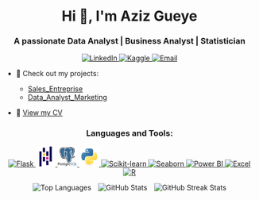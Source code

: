 <h1 align="center">Hi 👋, I'm Aziz Gueye</h1>
<h3 align="center">A passionate Data Analyst | Business Analyst | Statistician </h3>

<p align="center">
  <a href="https://www.linkedin.com/in/abdoul-aziz-gueye-06b9a8248/" target="blank">
    <img src="https://img.shields.io/badge/LinkedIn-000?style=for-the-badge&logo=linkedin&logoColor=white" alt="LinkedIn" />
  </a>
  <a href="https://www.kaggle.com/abdoulazizgueye" target="blank">
    <img src="https://img.shields.io/badge/Kaggle-000?style=for-the-badge&logo=kaggle&logoColor=white" alt="Kaggle" />
  </a>
  <a href="mailto:abdoulazizgueye008@gmail.com">
    <img src="https://img.shields.io/badge/Email-000?style=for-the-badge&logo=gmail&logoColor=white" alt="Email" />
  </a>
</p>

- 🔭 Check out my projects:
  - [Sales_Entreprise](https://github.com/azizgueye47/projet_DATA_ANALYSE)
  - [Data_Analyst_Marketing](https://github.com/azizgueye47/data_analyst_marketing-)

- 📄 [View my CV](https://drive.google.com/file/d/13YYWdVD9N9LwZrkpAk3Lt5Mf5pjqlNaZ/view?usp=drive_link)

<h3 align="center">Languages and Tools:</h3>
<p align="center">
  <a href="https://flask.palletsprojects.com/" target="_blank" rel="noreferrer">
    <img src="https://www.vectorlogo.zone/logos/pocoo_flask/pocoo_flask-icon.svg" alt="Flask" width="40" height="40"/>
  </a>
  <a href="https://pandas.pydata.org/" target="_blank" rel="noreferrer">
    <img src="https://raw.githubusercontent.com/devicons/devicon/2ae2a900d2f041da66e950e4d48052658d850630/icons/pandas/pandas-original.svg" alt="Pandas" width="40" height="40"/>
  </a>
  <a href="https://www.postgresql.org" target="_blank" rel="noreferrer">
    <img src="https://raw.githubusercontent.com/devicons/devicon/master/icons/postgresql/postgresql-original-wordmark.svg" alt="PostgreSQL" width="40" height="40"/>
  </a>
  <a href="https://www.python.org" target="_blank" rel="noreferrer">
    <img src="https://raw.githubusercontent.com/devicons/devicon/master/icons/python/python-original.svg" alt="Python" width="40" height="40"/>
  </a>
  <a href="https://scikit-learn.org/" target="_blank" rel="noreferrer">
    <img src="https://upload.wikimedia.org/wikipedia/commons/0/05/Scikit_learn_logo_small.svg" alt="Scikit-learn" width="40" height="40"/>
  </a>
  <a href="https://seaborn.pydata.org/" target="_blank" rel="noreferrer">
    <img src="https://seaborn.pydata.org/_images/logo-mark-lightbg.svg" alt="Seaborn" width="40" height="40"/>
  </a>
  <a href="https://powerbi.microsoft.com/" target="_blank" rel="noreferrer">
    <img src="https://upload.wikimedia.org/wikipedia/commons/c/cf/New_Power_BI_Logo.svg" alt="Power BI" width="40" height="40"/>
  </a>
  <a href="https://www.microsoft.com/en-us/microsoft-365/excel" target="_blank" rel="noreferrer">
    <img src="https://upload.wikimedia.org/wikipedia/commons/8/86/Microsoft_Excel_2013-2019_logo.svg" alt="Excel" width="40" height="40"/>
  </a>
  <a href="https://www.r-project.org/" target="_blank" rel="noreferrer">
    <img src="https://www.r-project.org/logo/Rlogo.svg" alt="R" width="40" height="40"/>
  </a>
</p>

<div align="center">
  <img src="https://github-readme-stats.vercel.app/api/top-langs?username=azizgueye47&show_icons=true&locale=en&layout=compact" alt="Top Languages" style="margin-right: 10px;" />
  <img src="https://github-readme-stats.vercel.app/api?username=azizgueye47&show_icons=true&locale=en" alt="GitHub Stats" style="margin-right: 10px;" />
  <img src="https://github-readme-streak-stats.herokuapp.com/?user=azizgueye47&" alt="GitHub Streak Stats" />
</div>
